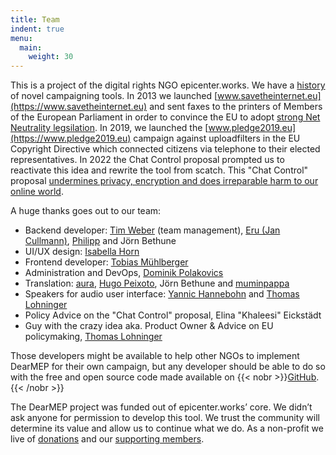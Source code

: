 ```yaml
---
title: Team
indent: true
menu:
  main:
    weight: 30
---
```

This is a project of the digital rights NGO epicenter.works. We have a [history](https://en.epicenter.works/history) of novel campaigning tools. In 2013 we launched [www.savetheinternet.eu](https://www.savetheinternet.eu) and sent faxes to the printers of Members of the European Parliament in order to convince the EU to adopt [strong Net Neutrality legsilation](https://www.wsj.com/articles/eu-takes-strict-stance-on-net-neutrality-1472577087). In 2019, we launched the [www.pledge2019.eu](https://www.pledge2019.eu) campaign against uploadfilters in the EU Copyright Directive which connected citizens via telephone to their elected representatives. In 2022 the Chat Control proposal prompted us to reactivate this idea and rewrite the tool from scatch. This "Chat Control" proposal <a href="https://www.euractiv.com/section/law-enforcement/news/eu-parliament-study-slams-online-child-abuse-material-proposal/">undermines privacy, encryption and does irreparable harm to our online world</a>.

A huge thanks goes out to our team:
- Backend developer: [Tim Weber](https://scy.name/) (team management), [Eru (Jan Cullmann)](https://i3o.eu), [Philipp](https://github.com/phaabe) and Jörn Bethune
- UI/UX design: [Isabella Horn](https://isabellahorn.com/)
- Frontend developer: [Tobias Mühlberger](https://muehlberger.dev)
- Administration and DevOps, [Dominik Polakovics](https://cloonar.com)
- Translation: [aura](https://chaos.social/@aura), [Hugo Peixoto](https://hugopeixoto.net), Jörn Bethune and [muminpappa](https://mastodonsweden.se/@muminpappa)
- Speakers for audio user interface: [Yannic Hannebohn](https://hannebohn.eu/) and [Thomas Lohninger](epicenter.works/team)
- Policy Advice on the "Chat Control" proposal, Elina "Khaleesi" Eickstädt
- Guy with the crazy idea aka. Product Owner & Advice on EU policymaking, [Thomas Lohninger](epicenter.works/team)

Those developers might be available to help other NGOs to implement DearMEP for their own campaign, but any developer should be able to do so with the free and open source code made available on {{< nobr >}}[GitHub](https://github.com/AKVorrat/dearmep).{{< /nobr >}}

The DearMEP project was funded out of epicenter.works’ core. We didn’t ask anyone for permission to develop this tool. We trust the community will determine its value and allow us to continue what we do. As a non-profit we live of [donations](https://spenden.epicenter.works) and our [supporting members](https://support.epicenter.works).

